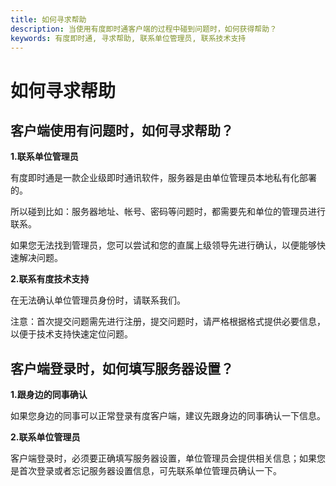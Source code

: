 ```yaml
---
title: 如何寻求帮助
description: 当使用有度即时通客户端的过程中碰到问题时，如何获得帮助？
keywords: 有度即时通, 寻求帮助, 联系单位管理员, 联系技术支持
---
```


# 如何寻求帮助

## 客户端使用有问题时，如何寻求帮助？

**1.联系单位管理员**

有度即时通是一款企业级即时通讯软件，服务器是由单位管理员本地私有化部署的。

所以碰到比如：服务器地址、帐号、密码等问题时，都需要先和单位的管理员进行联系。

如果您无法找到管理员，您可以尝试和您的直属上级领导先进行确认，以便能够快速解决问题。

**2.联系有度技术支持**

在无法确认单位管理员身份时，请联系我们。

注意：首次提交问题需先进行注册，提交问题时，请严格根据格式提供必要信息，以便于技术支持快速定位问题。

## 客户端登录时，如何填写服务器设置？

**1.跟身边的同事确认**

如果您身边的同事可以正常登录有度客户端，建议先跟身边的同事确认一下信息。

**2.联系单位管理员**

客户端登录时，必须要正确填写服务器设置，单位管理员会提供相关信息；如果您是首次登录或者忘记服务器设置信息，可先联系单位管理员确认一下。



